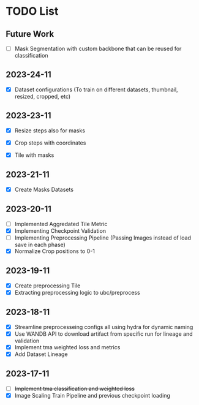 # TODO List

## Future Work
- [ ] Mask Segmentation with custom backbone that can be reused for classification

## 2023-24-11
- [x] Dataset configurations (To train on different datasets, thumbnail, resized, cropped, etc)


## 2023-23-11
- [x] Resize steps also for masks
- [x] Crop steps with coordinates
- [x] Tile with masks


## 2023-21-11
- [x] Create Masks Datasets

## 2023-20-11
- [ ] Implemented Aggredated Tile Metric
- [x] Implementing Checkpoint Validation
- [ ] Implementing Preprocessing Pipeline (Passing Images instead of load save in each phase)
- [x] Normalize Crop positions to 0-1

## 2023-19-11
- [x] Create preprocessing Tile
- [x] Extracting preprocessing logic to ubc/preprocess

## 2023-18-11
- [x] Streamline preprocesseing configs all using hydra for dynamic naming
- [x] Use WANDB API to download artifact from specific run for lineage and validation
- [x] Implement tma weighted loss and metrics
- [x] Add Dataset Lineage

## 2023-17-11

- [ ] ~~Implement tma classification and weighted loss~~
- [x] Image Scaling Train Pipeline and previous checkpoint loading
